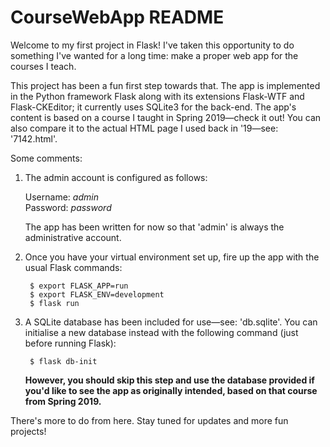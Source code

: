 # CourseWebApp README

Welcome to my first project in Flask!  I've taken this opportunity to do something I've wanted for a long time: make a proper web app for the courses I teach.

This project has been a fun first step towards that.  The app is implemented in the Python framework Flask along with its extensions Flask-WTF and Flask-CKEditor; it currently uses SQLite3 for the back-end.  The app's content is based on a course I taught in Spring 2019—check it out!  You can also compare it to the actual HTML page I used back in '19—see: '7142.html'.

Some comments:

  1) The admin account is configured as follows:
  
        Username: *admin*  
        Password: *password*
        
        The app has been written for now so that 'admin' is always the administrative account.
  
  2) Once you have your virtual environment set up, fire up the app with the usual Flask commands:
  
          $ export FLASK_APP=run
          $ export FLASK_ENV=development
          $ flask run
          
  3) A SQLite database has been included for use—see: 'db.sqlite'.  You can initialise a new database instead with the following command (just before running Flask):
  
          $ flask db-init
          
      **However, you should skip this step and use the database provided if you'd like to see the app as originally intended, based on that course from Spring 2019.**
  
There's more to do from here.  Stay tuned for updates and more fun projects!
